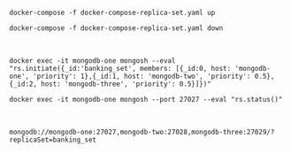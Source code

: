 ﻿`docker-compose -f docker-compose-replica-set.yaml up`

`docker-compose -f docker-compose-replica-set.yaml down`


<br/>

`docker exec -it mongodb-one mongosh --eval "rs.initiate({_id:'banking_set', members: [{_id:0, host: 'mongodb-one', 'priority': 1},{_id:1, host: 'mongodb-two', 'priority': 0.5},{_id:2, host: 'mongodb-three', 'priority': 0.5}]})"`


`docker exec -it mongodb-one mongosh --port 27027 --eval "rs.status()"`



<br/>



`mongodb://mongodb-one:27027,mongodb-two:27028,mongodb-three:27029/?replicaSet=banking_set`